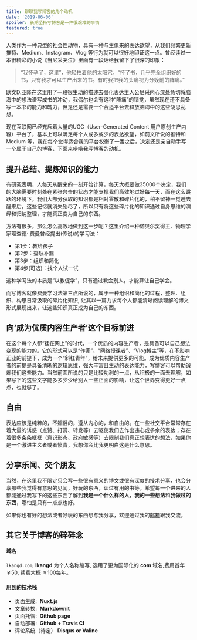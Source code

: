 ```yaml
---
title: 聊聊我写博客的几个动机
date: '2019-06-06'
spoiler: 长期坚持写博客是一件很艰难的事情
featured: true
---
```

人类作为一种典型的社会性动物，具有一种与生俱来的表达欲望，从我们频繁更新推特、Medium、Instagram、Vlog 等行为就可以很好地印证这一点。曾经读过一本很精彩的小说《当尼采哭泣》里面有一段话给我留下了很深的印象：

> “我怀孕了，这里”，他轻拍着他的太阳穴，“怀了书，几乎完全组织好的书，只有我才可以生产出来的书。有时我把我的头痛视为分娩前的阵痛。”

欧文D.亚隆在这里用了一段很生动的描述去强化表达主人公尼采内心深处急切将脑海中的想法谱写成书的冲动，我偶尔也会有这种“阵痛”的错觉，虽然现在还不具备写一本书的能力和魄力，但是还是需要一个合适平台去释放脑海中的这些胡思乱想。

现在互联网已经充斥着大量的UGC（User-Generated Content 用户原创生产内容）平台了，基本上可以满足每个人或多或少的表达欲望，如前文所说的推特和 Medium 等，我在每个觉得适合我的平台权衡了一番之后，决定还是亲自动手写一个属于自己的博客，下面来唠唠我写博客的动机。

## 提升总结、提炼知识的能力

有研究表明，人每天从醒来的一刻开始计算，每天大概要做35000个决定，我们的大脑需要时刻处在紧张兴奋的状态才能支撑我们高效地过好每一天，而在这么跳跃的环境下，我们大部分获取的知识都是相对零散和碎片化的，稍不留神一觉睡去醒来后，这些记忆就消失殆尽了，所以只有将这些碎片化的知识通过自身思维的演绎和归纳整理，才能真正变为自己的东西。

方法有很多，那么怎么高效地做到这一步呢？这里介绍一种诺贝尔奖得主、物理学家理查德· 费曼曾经提出(传说)的学习法：

- 第1步：教给孩子
- 第2步：查缺补漏
- 第3步：组织和简化
- 第4步(可选)：找个人试一试

这种学习法的本质是“以教促学”，只有通过教会别人，才能算让自己学会。

而写博客就像费曼学习法第三点所说的，属于一种组织和简化的过程，整理、组织、构思日常汲取的碎片化知识, 让其以一篇力求每个人都能清晰阅读理解的博文形式展现出来，让这些知识真正成为自己的东西。

## 向‘成为优质内容生产者’这个目标前进
在这个每个人都“挂在网上”的时代，一个优质的内容生产者，是具备可以自己想法变现的能力的。它的形式可以是“作家”、“网络授课者”、“Vlog博主”等，在不影响正业的前提下，成为一个“斜杠青年”，给未来提供更多的可能。成为优质内容生产者的前提是具备清晰的逻辑思维，强大丰富且生动的表达能力，写博客可以帮助锻炼我们这些能力。当然前面所说的只是比较功利的一点，从积极的一面去理解，如果写下的这些文字能多多少少给别人一些正面的影响，让这个世界变得更好一点点，也就够了。

## 自由
表达应该是纯粹的，不媚俗的，遵从内心的，和自由的。在一些社交平台常常存在着大量的诱惑（点赞、打赏、转发等）去驱使我们去作出违心或多余的表达；存在着很多条条框框（意识形态、政府敏感等）去限制我们真正想表达的想法，如果你是一个激进主义者或者愤青，我想你会比我更明白这是什么意思。

## 分享乐闻、交个朋友
当然，在这里我不限定只会写一些很有意义的博文或很有深度的技术分享，也会分享那些我觉得有意思的见闻，好玩的东西，读过有用的书等。希望每一个进来的人都能通过我写下的这些东西了解到**我是一个什么样的人**，**我的一些想法**和**我做过的东西**，哪怕是只有一点点也好。

如果你也有好的想法或者好玩的东西想与我分享，欢迎通过我的[邮箱](mailto:lkangd@gmail.com)跟我交流。

## 其它关于博客的碎碎念
#### 域名
`lkangd.com`, **lkangd** 为个人名称缩写, 选用了更为国际化的 **com** 域名,费用首年 ￥50, 续费大概 ￥100每年。

#### 用到的技术栈
- 页面生成: &nbsp;**Nuxt.js**
- 文章转换: &nbsp;**Markdownit**
- 页面托管: &nbsp;**Github page**
- 自动部署: &nbsp;**Github + Travis CI**
- 评论系统（待定）&nbsp;**Disqus or Valine**